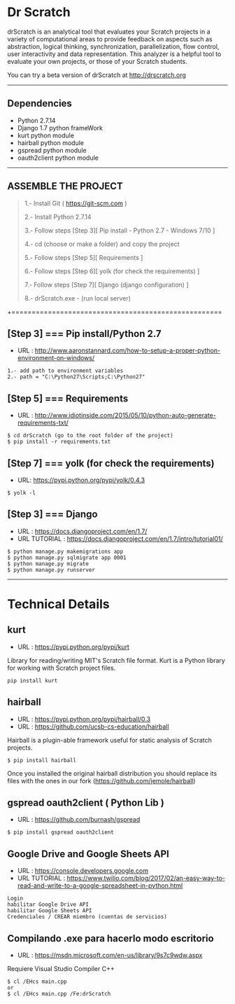 # Dr Scratch

drScratch is an analytical tool that evaluates your Scratch projects in a variety of computational areas to provide feedback on aspects such as abstraction, logical thinking, synchronization, parallelization, flow control, user interactivity and data representation. This analyzer is a helpful tool to evaluate your own projects, or those of your Scratch students.

You can try a beta version of drScratch at http://drscratch.org

------------------------------------

## Dependencies
 - Python 2.7.14
 - Django 1.7 python frameWork
 - kurt python module
 - hairball python module
 - gspread python module
 - oauth2client python module

------------------------------------

## ASSEMBLE THE PROJECT

>  1.- Install Git ( https://git-scm.com )
>
>  2.- Install Python 2.7.14 
>
>  3.- Follow steps [Step 3][ Pip install - Python 2.7 - Windows 7/10 ] 
>
>  4.- cd (choose or make a folder) and copy the project
>
>  5.- Follow steps [Step 5][ Requirements ]  
>
>  6.- Follow steps [Step 6][ yolk (for check the requirements) ] 
>
>  7.- Follow steps [Step 7][ Django (django configuration) ] 
>
>  8.- drScratch.exe - (run local server) 

+====================================================

## [Step 3] === Pip install/Python 2.7
- URL : http://www.aaronstannard.com/how-to-setup-a-proper-python-environment-on-windows/
```
1.- add path to environment variables
2.- path = "C:\Python27\Scripts;C:\Python27"
```

## [Step 5] === Requirements
- URL : http://www.idiotinside.com/2015/05/10/python-auto-generate-requirements-txt/
```
$ cd drScratch (go to the root folder of the project)
$ pip install -r requirements.txt
```

## [Step 7] === yolk (for check the requirements)
- URL: https://pypi.python.org/pypi/yolk/0.4.3
```
$ yolk -l
```

## [Step 3] === Django

- URL : https://docs.djangoproject.com/en/1.7/
- URL TUTORIAL : https://docs.djangoproject.com/en/1.7/intro/tutorial01/
```
$ python manage.py makemigrations app
$ python manage.py sqlmigrate app 0001
$ python manage.py migrate
$ python manage.py runserver
```

------------------------------------

# Technical Details  

## kurt
- URL : https://pypi.python.org/pypi/kurt

Library for reading/writing MIT's Scratch file format. Kurt is a Python library for working with Scratch project files.

```
pip install kurt
```

## hairball
- URL : https://pypi.python.org/pypi/hairball/0.3
- URL : https://github.com/ucsb-cs-education/hairball

Hairball is a plugin-able framework useful for static analysis of Scratch projects.

```
$ pip install hairball
```

Once you installed the original hairball distribution you should replace its files with the ones in our fork (https://github.com/jemole/hairball)

## gspread oauth2client ( Python Lib )
- URL : https://github.com/burnash/gspread
```
$ pip install gspread oauth2client 
```

## Google Drive and Google Sheets API
- URL : https://console.developers.google.com
- URL TUTORIAL : https://www.twilio.com/blog/2017/02/an-easy-way-to-read-and-write-to-a-google-spreadsheet-in-python.html 
```
Login
habilitar Google Drive API
habilitar Google Sheets API
Credenciales / CREAR miembro (cuentas de servicios)
```

## Compilando .exe para hacerlo modo escritorio
- URL : https://msdn.microsoft.com/en-us/library/9s7c9wdw.aspx

Requiere Visual Studio Compiler C++ 

```
$ cl /EHcs main.cpp 
or
$ cl /EHcs main.cpp /Fe:drScratch
```